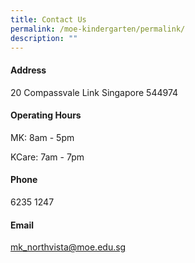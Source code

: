 ```yaml
---
title: Contact Us
permalink: /moe-kindergarten/permalink/
description: ""
---
```

#### **Address**

20 Compassvale Link 
Singapore 544974


#### **Operating Hours**

MK: 8am - 5pm

KCare: 7am - 7pm

#### **Phone**

6235 1247


#### **Email**

mk_northvista@moe.edu.sg